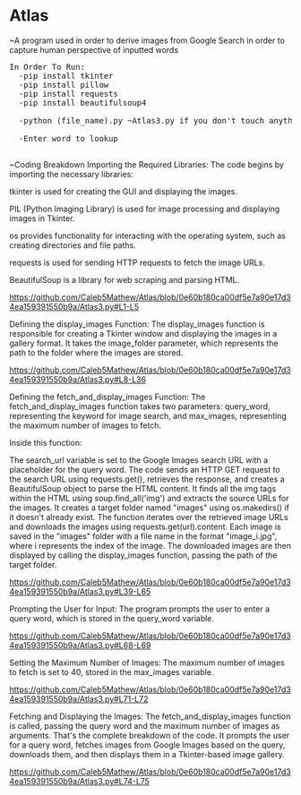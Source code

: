 # Atlas
~A program used in order to derive images from Google Search in order to capture human perspective of inputted words
<pre>
In Order To Run:  
  -pip install tkinter
  -pip install pillow
  -pip install requests
  -pip install beautifulsoup4
  
  -python (file_name).py ~Atlas3.py if you don't touch anything~
  
  -Enter word to lookup

</pre>
~Coding Breakdown
Importing the Required Libraries:
The code begins by importing the necessary libraries:

   tkinter is used for creating the GUI and displaying the images.
   
   PIL (Python Imaging Library) is used for image processing and displaying images in Tkinter.
   
   os provides functionality for interacting with the operating system, such as creating directories and file paths.
    
   requests is used for sending HTTP requests to fetch the image URLs.
    
   BeautifulSoup is a library for web scraping and parsing HTML.
    
https://github.com/Caleb5Mathew/Atlas/blob/0e60b180ca00df5e7a90e17d34ea159391550b9a/Atlas3.py#L1-L5


Defining the display_images Function:
    The display_images function is responsible for creating a Tkinter window and displaying the images in a gallery format. It takes the image_folder parameter, which represents the path to the       folder where the images are stored.
    
https://github.com/Caleb5Mathew/Atlas/blob/0e60b180ca00df5e7a90e17d34ea159391550b9a/Atlas3.py#L8-L36


Defining the fetch_and_display_images Function:
    The fetch_and_display_images function takes two parameters: query_word, representing the keyword for image search, and max_images, representing the maximum number of images to fetch.

  Inside this function:

   The search_url variable is set to the Google Images search URL with a placeholder for the query word.
    The code sends an HTTP GET request to the search URL using requests.get(), retrieves the response, and creates a BeautifulSoup object to parse the HTML content.
    It finds all the img tags within the HTML using soup.find_all('img') and extracts the source URLs for the images.
    It creates a target folder named "images" using os.makedirs() if it doesn't already exist.
    The function iterates over the retrieved image URLs and downloads the images using requests.get(url).content. Each image is saved in the "images" folder with a file name in the format             "image_i.jpg", where i represents the index of the image.
    The downloaded images are then displayed by calling the display_images function, passing the path of the target folder.
    
https://github.com/Caleb5Mathew/Atlas/blob/0e60b180ca00df5e7a90e17d34ea159391550b9a/Atlas3.py#L39-L65


Prompting the User for Input:
    The program prompts the user to enter a query word, which is stored in the query_word variable.
    
https://github.com/Caleb5Mathew/Atlas/blob/0e60b180ca00df5e7a90e17d34ea159391550b9a/Atlas3.py#L68-L69


Setting the Maximum Number of Images:
    The maximum number of images to fetch is set to 40, stored in the max_images variable.

https://github.com/Caleb5Mathew/Atlas/blob/0e60b180ca00df5e7a90e17d34ea159391550b9a/Atlas3.py#L71-L72


Fetching and Displaying the Images:
    The fetch_and_display_images function is called, passing the query word and the maximum number of images as arguments.
    That's the complete breakdown of the code. It prompts the user for a query word, fetches images from Google Images based on the query, downloads them, and then displays them in a Tkinter-based      image gallery.
    
https://github.com/Caleb5Mathew/Atlas/blob/0e60b180ca00df5e7a90e17d34ea159391550b9a/Atlas3.py#L74-L75
